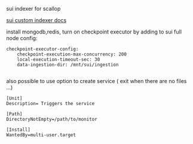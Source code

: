 sui indexer for scallop

[sui custom indexer docs](https://docs.sui.io/guides/developer/advanced/custom-indexer)

install mongodb,redis,
turn on checkpoint executor by adding to sui full node config:
```
checkpoint-executor-config:
    checkpoint-execution-max-concurrency: 200
    local-execution-timeout-sec: 30
    data-ingestion-dir: /mnt/sui/ingestion
    
```  
    
 also possible to use option to create service ( exit when there are no files ...)

```
[Unit]
Description= Triggers the service

[Path]
DirectoryNotEmpty=/path/to/monitor

[Install]
WantedBy=multi-user.target
```